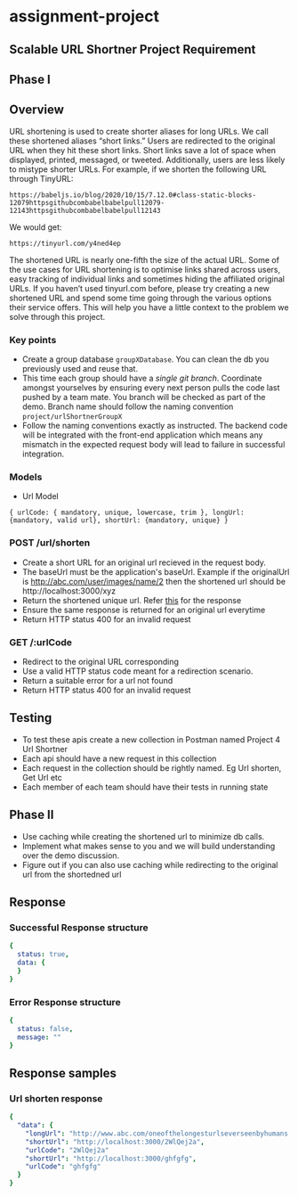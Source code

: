 # assignment-project
## Scalable URL Shortner Project Requirement
## Phase I
## Overview
URL shortening is used to create shorter aliases for long URLs. We call these shortened aliases “short links.” Users are redirected to the original URL when they hit these short links. Short links save a lot of space when displayed, printed, messaged, or tweeted. Additionally, users are less likely to mistype shorter URLs.
For example, if we shorten the following URL through TinyURL:
```
https://babeljs.io/blog/2020/10/15/7.12.0#class-static-blocks-12079httpsgithubcombabelbabelpull12079-12143httpsgithubcombabelbabelpull12143
```
We would get:
```
https://tinyurl.com/y4ned4ep
```
The shortened URL is nearly one-fifth the size of the actual URL.
Some of the use cases for URL shortening is to optimise links shared across users, easy tracking of individual links and sometimes hiding the affiliated original URLs.
If you haven’t used tinyurl.com before, please try creating a new shortened URL and spend some time going through the various options their service offers. This will help you have a little context to the problem we solve through this project.
### Key points
- Create a group database `groupXDatabase`. You can clean the db you previously used and reuse that.
- This time each group should have a *single git branch*. Coordinate amongst yourselves by ensuring every next person pulls the code last pushed by a team mate. You branch will be checked as part of the demo. Branch name should follow the naming convention `project/urlShortnerGroupX`
- Follow the naming conventions exactly as instructed. The backend code will be integrated with the front-end application which means any mismatch in the expected request body will lead to failure in successful integration.
### Models
- Url Model
```
{ urlCode: { mandatory, unique, lowercase, trim }, longUrl: {mandatory, valid url}, shortUrl: {mandatory, unique} }
```
### POST /url/shorten
- Create a short URL for an original url recieved in the request body.
- The baseUrl must be the application's baseUrl. Example if the originalUrl is http://abc.com/user/images/name/2 then the shortened url should be http://localhost:3000/xyz
- Return the shortened unique url. Refer [this](#url-shorten-response) for the response
- Ensure the same response is returned for an original url everytime
- Return HTTP status 400 for an invalid request
### GET /:urlCode
- Redirect to the original URL corresponding
- Use a valid HTTP status code meant for a redirection scenario.
- Return a suitable error for a url not found
- Return HTTP status 400 for an invalid request
## Testing 
- To test these apis create a new collection in Postman named Project 4 Url Shortner
- Each api should have a new request in this collection
- Each request in the collection should be rightly named. Eg  Url shorten, Get Url etc
- Each member of each team should have their tests in running state
## Phase II
- Use caching while creating the shortened url to minimize db calls.
- Implement what makes sense to you and we will build understanding over the demo discussion. 
- Figure out if you can also use caching while redirecting to the original url from the shortedned url
## Response
### Successful Response structure
```yaml
{
  status: true,
  data: {
  }
}
```
### Error Response structure
```yaml
{
  status: false,
  message: ""
}
```
## Response samples
### Url shorten response
```yaml
{
  "data": {
    "longUrl": "http://www.abc.com/oneofthelongesturlseverseenbyhumans.com",
    "shortUrl": "http://localhost:3000/2WlQej2a",
    "urlCode": "2WlQej2a"
    "shortUrl": "http://localhost:3000/ghfgfg",
    "urlCode": "ghfgfg"
  } 
}
